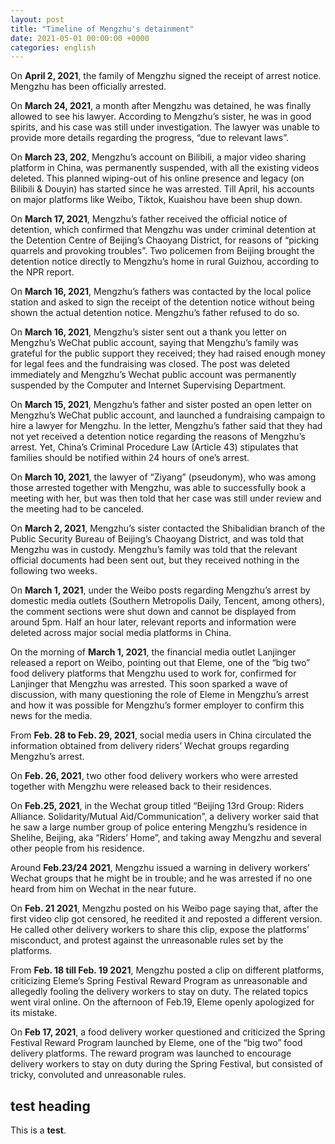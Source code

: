 ```yaml
---
layout: post
title: "Timeline of Mengzhu's detainment"
date: 2021-05-01 00:00:00 +0000
categories: english
---
```


On __April 2, 2021__, the family of Mengzhu signed the receipt of arrest notice. Mengzhu has been officially arrested.  

On __March 24, 2021__, a month after Mengzhu was detained, he was finally allowed to see his lawyer. According to Mengzhu’s sister, he was in good spirits, and his case was still under investigation. The lawyer was unable to provide more details regarding the progress, “due to relevant laws”. 

On __March 23, 202__, Mengzhu’s account on Bilibili, a major video sharing platform in China, was permanently suspended, with all the existing videos deleted. This planned wiping-out of his online presence and legacy (on Bilibili & Douyin) has started since he was arrested. Till April, his accounts on major platforms like Weibo, Tiktok, Kuaishou have been shup down. 

On __March 17, 2021__,  Mengzhu’s father received the official notice of detention, which confirmed that Mengzhu was under criminal detention at the Detention Centre of Beijing’s Chaoyang District, for reasons of “picking quarrels and provoking troubles”.  Two policemen from Beijing brought the detention notice directly to Mengzhu’s home in rural Guizhou, according to the NPR report. 

On __March 16, 2021__, Mengzhu’s fathers was contacted by the local police station and asked to sign the receipt of the detention notice without being shown the actual detention notice. Mengzhu’s father refused to do so.  

On __March 16, 2021__, Mengzhu’s sister sent out a thank you letter on Mengzhu’s WeChat public account, saying that Mengzhu’s family was grateful for the public support they received; they had raised enough money for legal fees and the fundraising was closed. The post was deleted immediately and Mengzhu’s Wechat public account was permanently suspended by the Computer and Internet Supervising Department.  

On __March 15, 2021__, Mengzhu’s father and sister posted an open letter on Mengzhu’s WeChat public account, and launched a fundraising campaign to hire a lawyer for Mengzhu. In the letter, Mengzhu’s father said that they had not yet received a detention notice regarding the reasons of Mengzhu’s arrest. Yet, China’s Criminal Procedure Law (Article 43) stipulates that families should be notified within 24 hours of one’s arrest. 

On __March 10, 2021__, the lawyer of  “Ziyang” (pseudonym), who was among those arrested together with Mengzhu, was able to successfully book a meeting with her, but was then told that her case was still under review and the meeting had to be canceled.

On __March 2, 2021__, Mengzhu’s sister contacted the Shibalidian branch of the Public Security Bureau of Beijing’s Chaoyang District, and was told that Mengzhu was in custody. Mengzhu’s family was told that the relevant official documents had been sent out, but they received nothing in the following two weeks. 

On __March 1, 2021__, under the Weibo posts regarding Mengzhu’s arrest by domestic media outlets (Southern Metropolis Daily, Tencent, among others), the comment sections were shut down and cannot be displayed from around 5pm. Half an hour later, relevant reports and information were deleted across major social media platforms in China. 

On the morning of __March 1, 2021__, the financial media outlet Lanjinger released a report on Weibo, pointing out that Eleme, one of the “big two” food delivery platforms that Mengzhu used to work for, confirmed for Lanjinger that Mengzhu was arrested. This soon sparked a wave of discussion, with many questioning the role of Eleme in Mengzhu’s arrest and how it was possible for Mengzhu’s former employer to confirm this news for the media. 

From __Feb. 28 to Feb. 29, 2021__, social media users in China circulated the information obtained from delivery riders’ Wechat groups regarding Mengzhu’s arrest.

On __Feb. 26, 2021__, two other food delivery workers who were arrested together with Mengzhu were released back to their residences.

On __Feb.25, 2021__,  in the Wechat group titled “Beijing 13rd Group: Riders Alliance. Solidarity/Mutual Aid/Communication”, a delivery worker said that he saw a large number group of police entering Mengzhu’s residence in Shelihe, Beijing, aka “Riders’ Home”, and taking away Mengzhu and several other people from his residence.

Around __Feb.23/24 2021__, Mengzhu issued a warning in delivery workers’ Wechat groups that he might be in trouble; and he was arrested if no one heard from him on Wechat in the near future.

On __Feb. 21 2021__,  Mengzhu posted on his Weibo page saying that, after the first video clip got censored, he reedited it and reposted a different version. He called other delivery workers to share this clip, expose the platforms’ misconduct, and protest against the unreasonable rules set by the platforms.

From __Feb. 18 till Feb. 19 2021__, Mengzhu posted a clip on different platforms, criticizing Eleme’s Spring Festival Reward Program as unreasonable and allegedly fooling the delivery workers to stay on duty. The related topics went viral online. On the afternoon of Feb.19, Eleme openly apologized for its mistake.    

On __Feb 17, 2021__, a food delivery worker questioned and criticized the Spring Festival Reward Program launched by Eleme, one of the “big two” food delivery platforms. The reward program was launched to encourage delivery workers to stay on duty during the Spring Festival, but consisted of tricky, convoluted and unreasonable rules. 

## test heading
This is a __test__.
